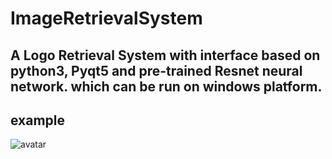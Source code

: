 # ImageRetrievalSystem
## A Logo Retrieval System with interface based on python3, Pyqt5 and pre-trained Resnet neural network. which can be run on windows platform.
## example
![avatar](exapmle.png)
